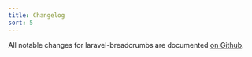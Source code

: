 ```yaml
---
title: Changelog
sort: 5
---
```


All notable changes for laravel-breadcrumbs are documented [on Github](https://github.com/rawilk/laravel-breadcrumbs/blob/{branch}/CHANGELOG.md).
